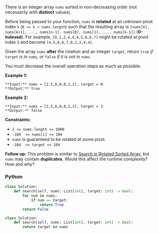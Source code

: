 There is an integer array  `nums`  sorted in non-decreasing order (not necessarily with  **distinct**  values).

Before being passed to your function,  `nums`  is  **rotated**  at an unknown pivot index  `k`  (`0 <= k < nums.length`) such that the resulting array is  `[nums[k], nums[k+1], ..., nums[n-1], nums[0], nums[1], ..., nums[k-1]]`  (**0-indexed**). For example,  `[0,1,2,4,4,4,5,6,6,7]`  might be rotated at pivot index  `5`  and become  `[4,5,6,6,7,0,1,2,4,4]`.

Given the array  `nums`  **after**  the rotation and an integer  `target`, return  `true` _if_ `target` _is in_ `nums`_, or_ `false` _if it is not in_ `nums`_._

You must decrease the overall operation steps as much as possible.

**Example 1:**
```
**Input:** nums = [2,5,6,0,0,1,2], target = 0
**Output:** true
```

**Example 2:**
```
**Input:** nums = [2,5,6,0,0,1,2], target = 3
**Output:** false
```

**Constraints:**

-   `1 <= nums.length <= 5000`
-   `-104  <= nums[i] <= 104`
-   `nums`  is guaranteed to be rotated at some pivot.
-   `-104  <= target <= 104`

**Follow up:**  This problem is similar to [Search in Rotated Sorted Array](https://leetcode.com/problems/search-in-rotated-sorted-array/description/), but `nums`  may contain  **duplicates**. Would this affect the runtime complexity? How and why?


### Python
```python
class Solution:
    def search(self, nums: List[int], target: int) -> bool:
        for num in nums:
            if num == target:
                return True
        return False
```

```python
class Solution:
    def search(self, nums: List[int], target: int) -> bool:
        return target in nums
```